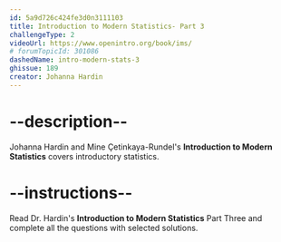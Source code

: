 ```yaml
---
id: 5a9d726c424fe3d0n3111103
title: Introduction to Modern Statistics- Part 3
challengeType: 2
videoUrl: https://www.openintro.org/book/ims/
# forumTopicId: 301086
dashedName: intro-modern-stats-3
ghissue: 189
creator: Johanna Hardin
---
```


# --description--

Johanna Hardin and Mine Çetinkaya-Rundel's __Introduction to Modern Statistics__ covers introductory statistics.

# --instructions--

Read Dr. Hardin's __Introduction to Modern Statistics__ Part Three and complete all the questions with selected solutions.